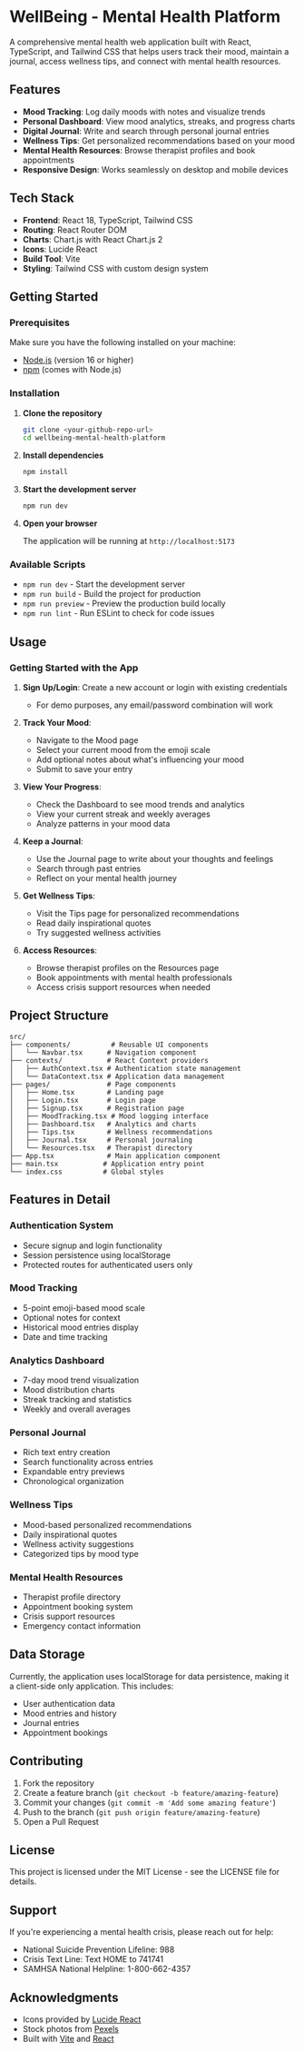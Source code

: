 # WellBeing - Mental Health Platform

A comprehensive mental health web application built with React, TypeScript, and Tailwind CSS that helps users track their mood, maintain a journal, access wellness tips, and connect with mental health resources.

## Features

- **Mood Tracking**: Log daily moods with notes and visualize trends
- **Personal Dashboard**: View mood analytics, streaks, and progress charts
- **Digital Journal**: Write and search through personal journal entries
- **Wellness Tips**: Get personalized recommendations based on your mood
- **Mental Health Resources**: Browse therapist profiles and book appointments
- **Responsive Design**: Works seamlessly on desktop and mobile devices

## Tech Stack

- **Frontend**: React 18, TypeScript, Tailwind CSS
- **Routing**: React Router DOM
- **Charts**: Chart.js with React Chart.js 2
- **Icons**: Lucide React
- **Build Tool**: Vite
- **Styling**: Tailwind CSS with custom design system

## Getting Started

### Prerequisites

Make sure you have the following installed on your machine:
- [Node.js](https://nodejs.org/) (version 16 or higher)
- [npm](https://www.npmjs.com/) (comes with Node.js)

### Installation

1. **Clone the repository**
   ```bash
   git clone <your-github-repo-url>
   cd wellbeing-mental-health-platform
   ```

2. **Install dependencies**
   ```bash
   npm install
   ```

3. **Start the development server**
   ```bash
   npm run dev
   ```

4. **Open your browser**
   
   The application will be running at `http://localhost:5173`

### Available Scripts

- `npm run dev` - Start the development server
- `npm run build` - Build the project for production
- `npm run preview` - Preview the production build locally
- `npm run lint` - Run ESLint to check for code issues

## Usage

### Getting Started with the App

1. **Sign Up/Login**: Create a new account or login with existing credentials
   - For demo purposes, any email/password combination will work

2. **Track Your Mood**: 
   - Navigate to the Mood page
   - Select your current mood from the emoji scale
   - Add optional notes about what's influencing your mood
   - Submit to save your entry

3. **View Your Progress**:
   - Check the Dashboard to see mood trends and analytics
   - View your current streak and weekly averages
   - Analyze patterns in your mood data

4. **Keep a Journal**:
   - Use the Journal page to write about your thoughts and feelings
   - Search through past entries
   - Reflect on your mental health journey

5. **Get Wellness Tips**:
   - Visit the Tips page for personalized recommendations
   - Read daily inspirational quotes
   - Try suggested wellness activities

6. **Access Resources**:
   - Browse therapist profiles on the Resources page
   - Book appointments with mental health professionals
   - Access crisis support resources when needed

## Project Structure

```
src/
├── components/          # Reusable UI components
│   └── Navbar.tsx      # Navigation component
├── contexts/           # React Context providers
│   ├── AuthContext.tsx # Authentication state management
│   └── DataContext.tsx # Application data management
├── pages/              # Page components
│   ├── Home.tsx        # Landing page
│   ├── Login.tsx       # Login page
│   ├── Signup.tsx      # Registration page
│   ├── MoodTracking.tsx # Mood logging interface
│   ├── Dashboard.tsx   # Analytics and charts
│   ├── Tips.tsx        # Wellness recommendations
│   ├── Journal.tsx     # Personal journaling
│   └── Resources.tsx   # Therapist directory
├── App.tsx             # Main application component
├── main.tsx           # Application entry point
└── index.css          # Global styles
```

## Features in Detail

### Authentication System
- Secure signup and login functionality
- Session persistence using localStorage
- Protected routes for authenticated users only

### Mood Tracking
- 5-point emoji-based mood scale
- Optional notes for context
- Historical mood entries display
- Date and time tracking

### Analytics Dashboard
- 7-day mood trend visualization
- Mood distribution charts
- Streak tracking and statistics
- Weekly and overall averages

### Personal Journal
- Rich text entry creation
- Search functionality across entries
- Expandable entry previews
- Chronological organization

### Wellness Tips
- Mood-based personalized recommendations
- Daily inspirational quotes
- Wellness activity suggestions
- Categorized tips by mood type

### Mental Health Resources
- Therapist profile directory
- Appointment booking system
- Crisis support resources
- Emergency contact information

## Data Storage

Currently, the application uses localStorage for data persistence, making it a client-side only application. This includes:
- User authentication data
- Mood entries and history
- Journal entries
- Appointment bookings

## Contributing

1. Fork the repository
2. Create a feature branch (`git checkout -b feature/amazing-feature`)
3. Commit your changes (`git commit -m 'Add some amazing feature'`)
4. Push to the branch (`git push origin feature/amazing-feature`)
5. Open a Pull Request

## License

This project is licensed under the MIT License - see the LICENSE file for details.

## Support

If you're experiencing a mental health crisis, please reach out for help:
- National Suicide Prevention Lifeline: 988
- Crisis Text Line: Text HOME to 741741
- SAMHSA National Helpline: 1-800-662-4357

## Acknowledgments

- Icons provided by [Lucide React](https://lucide.dev/)
- Stock photos from [Pexels](https://www.pexels.com/)
- Built with [Vite](https://vitejs.dev/) and [React](https://reactjs.org/)